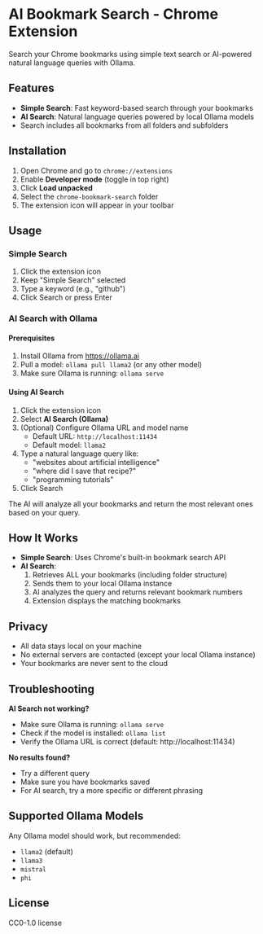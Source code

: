 # AI Bookmark Search - Chrome Extension

Search your Chrome bookmarks using simple text search or AI-powered natural language queries with Ollama.

## Features

- **Simple Search**: Fast keyword-based search through your bookmarks
- **AI Search**: Natural language queries powered by local Ollama models
- Search includes all bookmarks from all folders and subfolders

## Installation

1. Open Chrome and go to `chrome://extensions`
2. Enable **Developer mode** (toggle in top right)
3. Click **Load unpacked**
4. Select the `chrome-bookmark-search` folder
5. The extension icon will appear in your toolbar

## Usage

### Simple Search
1. Click the extension icon
2. Keep "Simple Search" selected
3. Type a keyword (e.g., "github")
4. Click Search or press Enter

### AI Search with Ollama

#### Prerequisites
1. Install Ollama from https://ollama.ai
2. Pull a model: `ollama pull llama2` (or any other model)
3. Make sure Ollama is running: `ollama serve`

#### Using AI Search
1. Click the extension icon
2. Select **AI Search (Ollama)**
3. (Optional) Configure Ollama URL and model name
   - Default URL: `http://localhost:11434`
   - Default model: `llama2`
4. Type a natural language query like:
   - "websites about artificial intelligence"
   - "where did I save that recipe?"
   - "programming tutorials"
5. Click Search

The AI will analyze all your bookmarks and return the most relevant ones based on your query.

## How It Works

- **Simple Search**: Uses Chrome's built-in bookmark search API
- **AI Search**: 
  1. Retrieves ALL your bookmarks (including folder structure)
  2. Sends them to your local Ollama instance
  3. AI analyzes the query and returns relevant bookmark numbers
  4. Extension displays the matching bookmarks

## Privacy

- All data stays local on your machine
- No external servers are contacted (except your local Ollama instance)
- Your bookmarks are never sent to the cloud

## Troubleshooting

**AI Search not working?**
- Make sure Ollama is running: `ollama serve`
- Check if the model is installed: `ollama list`
- Verify the Ollama URL is correct (default: http://localhost:11434)

**No results found?**
- Try a different query
- Make sure you have bookmarks saved
- For AI search, try a more specific or different phrasing

## Supported Ollama Models

Any Ollama model should work, but recommended:
- `llama2` (default)
- `llama3`
- `mistral`
- `phi`

## License

CC0-1.0 license